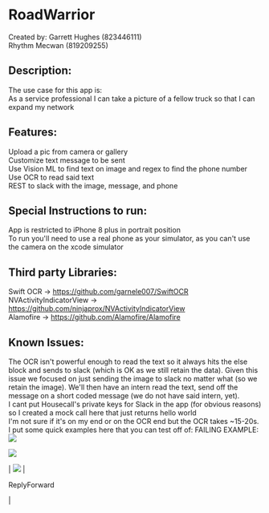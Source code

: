 # RoadWarrior

Created by:
Garrett Hughes (823446111) <br/>
Rhythm Mecwan (819209255)

## Description:
The use case for this app is:<br/>
As a service professional I can take a picture of a fellow truck so that I can expand my network

## Features:
Upload a pic from camera or gallery <br/>
Customize text message to be sent <br/>
Use Vision ML to find text on image and regex to find the phone number <br/>
Use OCR to read said text <br/>
REST to slack with the image, message, and phone

## Special Instructions to run:
App is restricted to iPhone 8 plus in portrait position <br/>
To run you'll need to use a real phone as your simulator, as you can't use the camera on the xcode simulator 

## Third party Libraries:
Swift OCR -> https://github.com/garnele007/SwiftOCR <br/>
NVActivityIndicatorView -> https://github.com/ninjaprox/NVActivityIndicatorView <br/>
Alamofire -> https://github.com/Alamofire/Alamofire

## Known Issues:
The OCR isn't powerful enough to read the text so it always hits the else block and sends to slack (which is OK as we still retain the data). Given this issue we focused on just sending the image to slack no matter what (so we retain the image). We'll then have an intern read the text, send off the message on a short coded message (we do not have said intern, yet). <br/>
I cant put Housecall's private keys for Slack in the app (for obvious reasons) so I created a mock call here that just returns hello world <br/>
I'm not sure if it's on my end or on the OCR end but the OCR takes ~15-20s. I put some quick examples here that you can test off of:
FAILING EXAMPLE:
![](https://mail.google.com/mail/u/0?ui=2&ik=5664a5bb8b&attid=0.1&permmsgid=msg-f:1620386512394583846&th=167cc4f2a61cff26&view=fimg&sz=s0-l75-ft&attbid=ANGjdJ8XcOdsSy1Sn3Oo8r4OYitdMBfa7EXtTtPo89M3MS6EUsTfSUFtNVC6i40RRYpxVjk1x2x_Mz_rN-jGKPqQK6WTWikBzqNusbFB3oyhPFnh88DzlcXZlgTlEzM&disp=emb&realattid=167cc4eeb5ab90fc3361)

![](https://ssl.gstatic.com/ui/v1/icons/mail/images/cleardot.gif)

| ![](https://ssl.gstatic.com/ui/v1/icons/mail/no_photo.png) |

ReplyForward

 |

[](https://drive.google.com/u/0/settings/storage?hl=en)

[](https://www.google.com/gmail/about/policy/)

[](https://www.google.com/)

